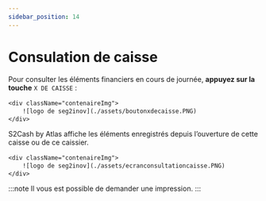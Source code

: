 ```yaml
---
sidebar_position: 14
---
```


# Consulation de caisse

Pour consulter les éléments financiers en cours de journée, **appuyez sur la touche** ```X DE CAISSE``` :

    <div className="contenaireImg">
        ![logo de seg2inov](./assets/boutonxdecaisse.PNG) 
    </div>

S2Cash by Atlas affiche les éléments enregistrés depuis l’ouverture de cette caisse ou de ce caissier.

    <div className="contenaireImg">
        ![logo de seg2inov](./assets/ecranconsultationcaisse.PNG) 
    </div>


:::note
Il vous est possible de demander une impression.
:::